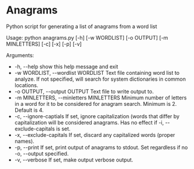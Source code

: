 # Anagrams

Python script for generating a list of anagrams from a word list

Usage: python anagrams.py [-h] [-w WORDLIST] [-o OUTPUT] [-m MINLETTERS] [-c] [-x]
                   [-p] [-v]

Arguments:

*  -h, --help            show this help message and exit
*  -w WORDLIST, --wordlist WORDLIST
                        Text file containing word list to analyze. If not
                        specified, will search for system dictionaries in
                        common locations.
*  -o OUTPUT, --output OUTPUT
                        Text file to write output to.
*  -m MINLETTERS, --minletters MINLETTERS
                        Minimum number of letters in a word for it to be
                        considered for anagram search. Minimum is 2. Default
                        is 4.
*  -c, --ignore-captials
                        If set, ignore capitalization (words that differ by
                        capitalization will be considered anagrams. Has no
                        effect if -i, --exclude-capitals is set.
*  -x, --exclude-capitals
                        If set, discard any capitalized words (proper names).
*  -p, --print           If set, print output of anagrams to stdout. Set
                        regardless if no -o, --output specified.
*  -v, --verbose         If set, make output verbose output.